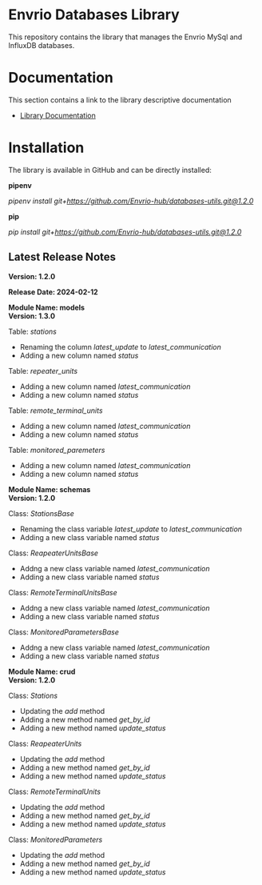 # Envrio Databases Library

This repository contains the library that manages the Envrio MySql and InfluxDB databases.

# Documentation

This section contains a link to the library descriptive documentation
+ <a href="https://envrio.org/documentation/databases_library/dl_doc.html">Library Documentation</a>

# Installation

The library is available in GitHub and can be directly installed:<br>

**pipenv**

*pipenv install git+https://github.com/Envrio-hub/databases-utils.git@1.2.0*

**pip**

*pip install git+https://github.com/Envrio-hub/databases-utils.git@1.2.0*

## Latest Release Notes

**Version: 1.2.0**

**Release Date: 2024-02-12**

**Module Name: models**
<br>
**Version: 1.3.0**

Table: *stations*
+ Renaming the column *latest_update* to *latest_communication*
+ Adding a new column named *status*

Table: *repeater_units*
+ Adding a new column named *latest_communication*
+ Adding a new column named *status*

Table: *remote_terminal_units*
+ Adding a new column named *latest_communication*
+ Adding a new column named *status*

Table: *monitored_paremeters*
+ Adding a new column named *latest_communication*
+ Adding a new column named *status*

**Module Name: schemas**
<br>
**Version: 1.2.0**

Class: *StationsBase*
+ Renaming the class variable *latest_update* to *latest_communication*
+ Adding a new class variable named *status*
  
Class: *ReapeaterUnitsBase*
+ Addng a new class variable named *latest_communication*
+ Adding a new class variable named *status*

Class: *RemoteTerminalUnitsBase*
+ Addng a new class variable named *latest_communication*
+ Adding a new class variable named *status*

Class: *MonitoredParametersBase*
+ Addng a new class variable named *latest_communication*
+ Adding a new class variable named *status*

**Module Name: crud**
<br>
**Version: 1.2.0**

Class: *Stations*
+ Updating the *add* method
+ Adding a new method named *get_by_id*
+ Adding a new method named *update_status*

Class: *ReapeaterUnits*
+ Updating the *add* method
+ Adding a new method named *get_by_id*
+ Adding a new method named *update_status*

Class: *RemoteTerminalUnits*
+ Updating the *add* method
+ Adding a new method named *get_by_id*
+ Adding a new method named *update_status*

Class: *MonitoredParameters*
+ Updating the *add* method
+ Adding a new method named *get_by_id*
+ Adding a new method named *update_status*

